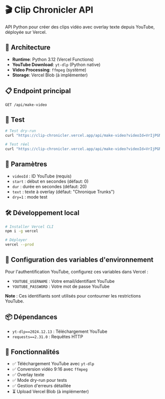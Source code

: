 # 🎬 Clip Chronicler API

API Python pour créer des clips vidéo avec overlay texte depuis YouTube, déployée sur Vercel.

## 🚀 Architecture

- **Runtime**: Python 3.12 (Vercel Functions)
- **YouTube Download**: `yt-dlp` (Python native)
- **Video Processing**: `ffmpeg` (système)
- **Storage**: Vercel Blob (à implémenter)

## 📋 Endpoint principal

```
GET /api/make-video
```

## 🧪 Test

```bash
# Test dry-run
curl "https://clip-chronicler.vercel.app/api/make-video?videoId=VrIjPGNgKg8&dry=1"

# Test réel
curl "https://clip-chronicler.vercel.app/api/make-video?videoId=VrIjPGNgKg8&start=0&dur=30&text=Chronique%20Trunks"
```

## 🔧 Paramètres

- `videoId` : ID YouTube (requis)
- `start` : début en secondes (défaut: 0)
- `dur` : durée en secondes (défaut: 20)
- `text` : texte à overlay (défaut: "Chronique Trunks")
- `dry=1` : mode test

## 🛠️ Développement local

```bash
# Installer Vercel CLI
npm i -g vercel

# Déployer
vercel --prod
```

## 🔐 Configuration des variables d'environnement

Pour l'authentification YouTube, configurez ces variables dans Vercel :

- `YOUTUBE_USERNAME` : Votre email/identifiant YouTube
- `YOUTUBE_PASSWORD` : Votre mot de passe YouTube

**Note** : Ces identifiants sont utilisés pour contourner les restrictions YouTube.

## 📦 Dépendances

- `yt-dlp==2024.12.13` : Téléchargement YouTube
- `requests==2.31.0` : Requêtes HTTP

## 🎯 Fonctionnalités

- ✅ Téléchargement YouTube avec `yt-dlp`
- ✅ Conversion vidéo 9:16 avec `ffmpeg`
- ✅ Overlay texte
- ✅ Mode dry-run pour tests
- ✅ Gestion d'erreurs détaillée
- ⏳ Upload Vercel Blob (à implémenter)
